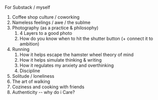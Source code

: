 For Substack / myself
1) Coffee shop culture / coworking 
2) Nameless feelings / awe / the sublme
3) Photography (as a practice & philosophy)
	1) 4 Layers to a good photo 
	2) How do you know when to hit the shutter button (+ connect it to ambition)
4) Running
	1) How it helps escape the hamster wheel theory of mind 
	2) How it helps simulate thinking & writing 
	3) How it regulates my anxiety and overthinking
	4) Discipline
5) Solitude / loneliness
6) The art of walking
7) Coziness and cooking with friends
8) Authenticity -- why do i Care?